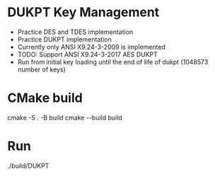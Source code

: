# DUKPT Key Management
  * Practice DES and TDES implementation  
  * Practice DUKPT implementation  
  * Currently only ANSI X9.24-3-2009 is implemented
  * TODO: Support ANSI X9.24-3-2017 AES DUKPT
  * Run from initial key loading until the end of life of dukpt (1048573 number of keys)
  
# CMake build
cmake -S . -B build
cmake --build build

# Run
./build/DUKPT

